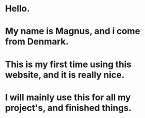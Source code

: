 # Hello.

# My name is Magnus, and i come from Denmark.

# This is my first time using this website, and it is really nice.

# I will mainly use this for all my project's, and finished things.

